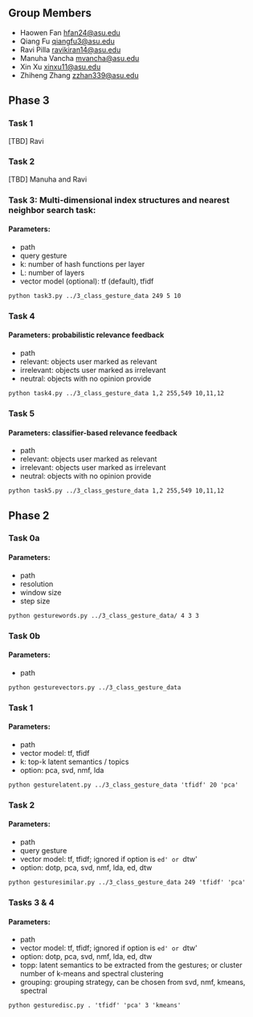 ## Group Members
* Haowen Fan hfan24@asu.edu
* Qiang Fu qiangfu3@asu.edu
* Ravi Pilla ravikiran14@asu.edu
* Manuha Vancha mvancha@asu.edu
* Xin Xu xinxu11@asu.edu
* Zhiheng Zhang zzhan339@asu.edu

## Phase 3
### Task 1
[TBD] Ravi


### Task 2
[TBD] Manuha and Ravi

### Task 3: Multi-dimensional index structures and nearest neighbor search task:
#### Parameters:
* path
* query gesture
* k: number of hash functions per layer
* L: number of layers
* vector model (optional): tf (default), tfidf
```
python task3.py ../3_class_gesture_data 249 5 10
```

### Task 4
#### Parameters: probabilistic relevance feedback
* path
* relevant: objects user marked as relevant
* irrelevant: objects user marked as irrelevant
* neutral: objects with no opinion provide
```
python task4.py ../3_class_gesture_data 1,2 255,549 10,11,12
```

### Task 5
#### Parameters: classifier-based relevance feedback
* path
* relevant: objects user marked as relevant
* irrelevant: objects user marked as irrelevant
* neutral: objects with no opinion provide
```
python task5.py ../3_class_gesture_data 1,2 255,549 10,11,12
```

## Phase 2
### Task 0a
#### Parameters:
* path
* resolution
* window size
* step size
```
python gesturewords.py ../3_class_gesture_data/ 4 3 3
```
### Task 0b
#### Parameters:
* path
```
python gesturevectors.py ../3_class_gesture_data
```
### Task 1
#### Parameters:
* path
* vector model: tf, tfidf
* k: top-k latent semantics / topics
* option: pca, svd, nmf, lda
```
python gesturelatent.py ../3_class_gesture_data 'tfidf' 20 'pca'
```
### Task 2
#### Parameters:
* path
* query gesture
* vector model: tf, tfidf; ignored if option is `ed' or `dtw'
* option: dotp, pca, svd, nmf, lda, ed, dtw
```
python gesturesimilar.py ../3_class_gesture_data 249 'tfidf' 'pca'
```
### Tasks 3 & 4
#### Parameters:
* path
* vector model: tf, tfidf; ignored if option is `ed' or `dtw'
* option: dotp, pca, svd, nmf, lda, ed, dtw
* topp:  latent semantics to be extracted from the gestures; or cluster number of k-means and spectral clustering
* grouping: grouping strategy, can be chosen from svd, nmf, kmeans, spectral
```
python gesturedisc.py . 'tfidf' 'pca' 3 'kmeans'
```
